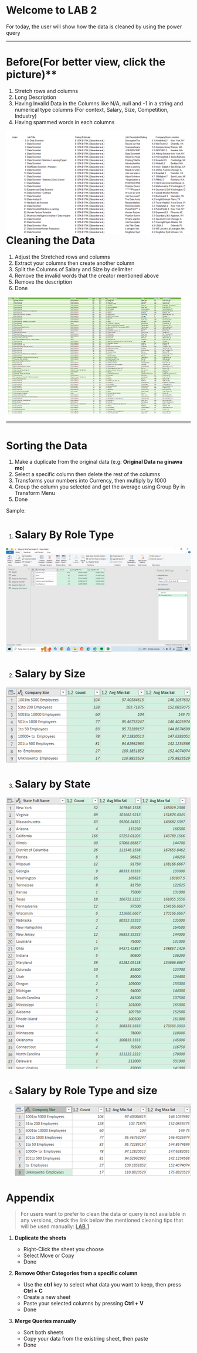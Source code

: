 # Welcome to LAB 2 #

For today, the user will show how the data is cleaned by using the power query 
******

# Before(For better view, click the picture)**
1. Stretch rows and columns
2. Long Description
3. Having Invalid Data in the Columns like N/A, null and -1 in a string and numerical type columns (For context, Salary, Size, Competition, Industry)
4. Having spammed words in each columns 

<img src="https://github.com/EDILBERTOGEMINIANO/edilbertogemini/blob/main/MIDTERM%20LAB%20ACTIVITY%20TASK%202/Screenshot%20(48).png" alt="Image Description" width="600" style="float: right; margin-left: 50px;" />

********
# Cleaning the Data 
1. Adjust the Stretched rows and columns
2. Extract your columns then create another column
3. Split the Columns of Salary and Size by delimiter
4. Remove the invalid words that the creator mentioned above
5. Remove the description
6. Done

<img src="https://github.com/EDILBERTOGEMINIANO/edilbertogemini/blob/main/MIDTERM%20LAB%20ACTIVITY%20TASK%202/Screenshot%20(56).png"/>

# Sorting the Data 
1. Make a duplicate from the original data (e.g: **Original Data na ginawa mo**)
2. Select a specific column then delete the rest of the columns
3. Transforms your numbers into Currency, then multiply by 1000
4. Group the column you selected and get the average using Group By in Transform Menu 
5. Done

Sample: 
1. # Salary By Role Type
  <img src="https://github.com/EDILBERTOGEMINIANO/edilbertogemini/blob/main/MIDTERM%20LAB%20ACTIVITY%20TASK%202/Sal%20by%20Role%20Type%20(2).png"/>

2. # Salary by Size
  <img src="https://github.com/EDILBERTOGEMINIANO/edilbertogemini/blob/main/MIDTERM%20LAB%20ACTIVITY%20TASK%202/Salary%20by%20Size%20(sorted).png"/>

3. # Salary by State
  <img src="https://github.com/EDILBERTOGEMINIANO/edilbertogemini/blob/main/MIDTERM%20LAB%20ACTIVITY%20TASK%202/Salary%20by%20State%20(sorted).png"/>

4. # Salary by Role Type and size
   <img src="https://github.com/EDILBERTOGEMINIANO/edilbertogemini/blob/main/MIDTERM%20LAB%20ACTIVITY%20TASK%202/Salary%20by%20Role%20and%20Size%20(Sorted).png"/>

# Appendix 
> For users want to prefer to clean the data or query is not available in any versions, check the link below the mentioned cleaning tips that will be used manually:
[LAB 1](https://github.com/EDILBERTOGEMINIANO/edilbertogemini/tree/main/MIDTERM%20LAB%20TASK%201#appendix-frequently-asked-questions)

1. **Duplicate the sheets**
   - Right-Click the sheet you choose
   - Select Move or Copy
   - Done

2. **Remove Other Categories from a specific column**
   - Use the **ctrl** key to select what data you want to keep, then press **Ctrl + C**
   - Create a new sheet
   - Paste your selected columns by pressing **Ctrl + V**
   - Done

3. **Merge Queries manually**
   - Sort both sheets
   - Copy your data from the existring sheet, then paste
   - Done 
